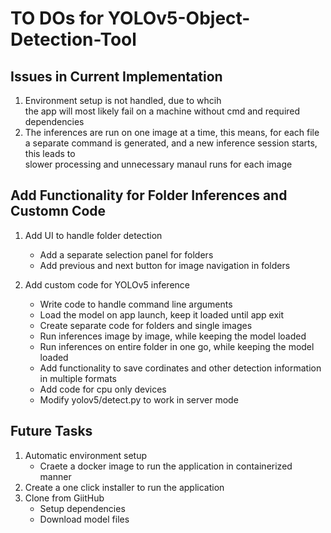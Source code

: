 # TO DOs for YOLOv5-Object-Detection-Tool

## Issues in Current Implementation
1. Environment setup is not handled, due to whcih <br>
    the app will most likely fail on a machine without cmd and required dependencies
2. The inferences are run on one image at a time, this means, for each file <br>
    a separate command is generated, and a new inference session starts, this leads to <br>
    slower processing and unnecessary manaul runs for each image

## Add Functionality for Folder Inferences and Customn Code
1. Add UI to handle folder detection
    + Add a separate selection panel for folders
    + Add previous and next button for image navigation in folders

2. Add custom code for YOLOv5 inference
    + Write code to handle command line arguments
    + Load the model on app launch, keep it loaded until app exit
    + Create separate code for folders and single images
    + Run inferences image by image, while keeping the model loaded
    + Run inferences on entire folder in one go, while keeping the model loaded
    + Add functionality to save cordinates and other detection information in multiple formats
    + Add code for cpu only devices
    + Modify yolov5/detect.py to work in server mode

## Future Tasks
1. Automatic environment setup
    + Craete a docker image to run the application in containerized manner
2. Create a one click installer to run the application
3. Clone from GiitHub
    + Setup dependencies
    + Download model files